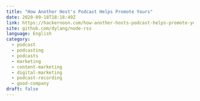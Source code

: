 ```yaml
---
title: "How Another Host's Podcast Helps Promote Yours"
date: 2020-09-18T18:18:49Z
link: https://hackernoon.com/how-another-hosts-podcast-helps-promote-yours-gpo3tck?source=rss&utm_medium=RSS&utm_source=news.12bit.vn
site: github.com/dylang/node-rss
language: English
category:
  - podcast
  - podcasting
  - podcasts
  - marketing
  - content-marketing
  - digital-marketing
  - podcast-recording
  - good-company
draft: false
---
```

